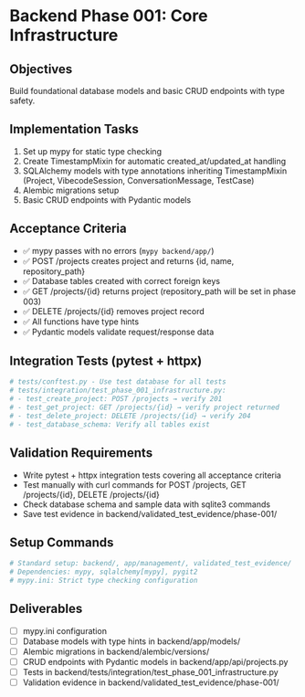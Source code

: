 # Backend Phase 001: Core Infrastructure

## Objectives
Build foundational database models and basic CRUD endpoints with type safety.

## Implementation Tasks
1. Set up mypy for static type checking
2. Create TimestampMixin for automatic created_at/updated_at handling
3. SQLAlchemy models with type annotations inheriting TimestampMixin (Project, VibecodeSession, ConversationMessage, TestCase)
4. Alembic migrations setup
5. Basic CRUD endpoints with Pydantic models

## Acceptance Criteria
- ✅ mypy passes with no errors (`mypy backend/app/`)
- ✅ POST /projects creates project and returns {id, name, repository_path}
- ✅ Database tables created with correct foreign keys
- ✅ GET /projects/{id} returns project (repository_path will be set in phase 003)
- ✅ DELETE /projects/{id} removes project record
- ✅ All functions have type hints
- ✅ Pydantic models validate request/response data

## Integration Tests (pytest + httpx)
```python
# tests/conftest.py - Use test database for all tests
# tests/integration/test_phase_001_infrastructure.py:
# - test_create_project: POST /projects → verify 201
# - test_get_project: GET /projects/{id} → verify project returned
# - test_delete_project: DELETE /projects/{id} → verify 204
# - test_database_schema: Verify all tables exist
```

## Validation Requirements
- Write pytest + httpx integration tests covering all acceptance criteria
- Test manually with curl commands for POST /projects, GET /projects/{id}, DELETE /projects/{id}
- Check database schema and sample data with sqlite3 commands
- Save test evidence in backend/validated_test_evidence/phase-001/

## Setup Commands
```bash
# Standard setup: backend/, app/management/, validated_test_evidence/
# Dependencies: mypy, sqlalchemy[mypy], pygit2
# mypy.ini: Strict type checking configuration
```

## Deliverables
- [ ] mypy.ini configuration
- [ ] Database models with type hints in backend/app/models/
- [ ] Alembic migrations in backend/alembic/versions/
- [ ] CRUD endpoints with Pydantic models in backend/app/api/projects.py
- [ ] Tests in backend/tests/integration/test_phase_001_infrastructure.py
- [ ] Validation evidence in backend/validated_test_evidence/phase-001/